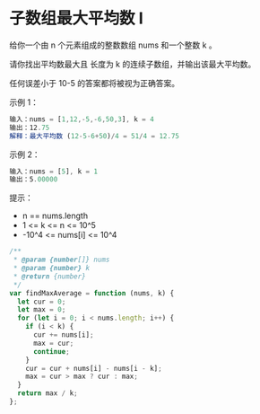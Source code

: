 # 子数组最大平均数 I

给你一个由 n 个元素组成的整数数组 nums 和一个整数 k 。

请你找出平均数最大且 长度为 k 的连续子数组，并输出该最大平均数。

任何误差小于 10-5 的答案都将被视为正确答案。

示例 1：

```javascript
输入：nums = [1,12,-5,-6,50,3], k = 4
输出：12.75
解释：最大平均数 (12-5-6+50)/4 = 51/4 = 12.75
```

示例 2：

```javascript
输入：nums = [5], k = 1
输出：5.00000
```

提示：

- n == nums.length
- 1 <= k <= n <= 10^5
- -10^4 <= nums[i] <= 10^4

```javascript
/**
 * @param {number[]} nums
 * @param {number} k
 * @return {number}
 */
var findMaxAverage = function (nums, k) {
  let cur = 0;
  let max = 0;
  for (let i = 0; i < nums.length; i++) {
    if (i < k) {
      cur += nums[i];
      max = cur;
      continue;
    }
    cur = cur + nums[i] - nums[i - k];
    max = cur > max ? cur : max;
  }
  return max / k;
};
```
